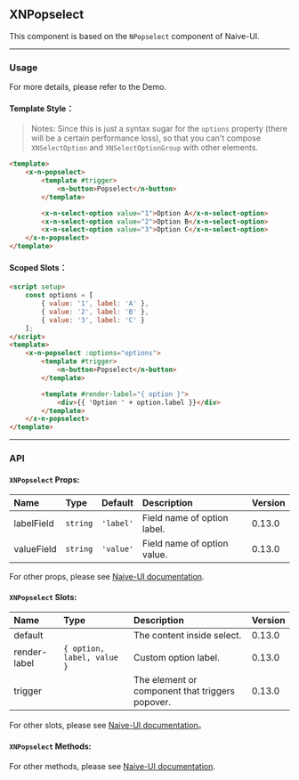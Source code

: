 ﻿## XNPopselect

This component is based on the `NPopselect` component of Naive-UI.

---

### Usage

For more details, please refer to the Demo.

#### Template Style：

> Notes: Since this is just a syntax sugar for the `options` property (there will be a certain performance loss), so that you can't compose `XNSelectOption` and `XNSelectOptionGroup` with other elements.

```html
<template>
    <x-n-popselect>
        <template #trigger>
            <n-button>Popselect</n-button>
        </template>

        <x-n-select-option value="1">Option A</x-n-select-option>
        <x-n-select-option value="2">Option B</x-n-select-option>
        <x-n-select-option value="3">Option C</x-n-select-option>
    </x-n-popselect>
</template>
```

#### Scoped Slots：

```html
<script setup>
    const options = [
        { value: '1', label: 'A' },
        { value: '2', label: 'B' },
        { value: '3', label: 'C' }
    ];
</script>
<template>
    <x-n-popselect :options="options">
        <template #trigger>
            <n-button>Popselect</n-button>
        </template>

        <template #render-label="{ option }">
            <div>{{ 'Option ' + option.label }}</div>
        </template>
    </x-n-popselect>
</template>
```

---

### API

#### `XNPopselect` Props:

| Name       | Type     | Default   | Description                 | Version |
| :--------- | :------- | :-------- | :-------------------------- | :------ |
| labelField | `string` | `'label'` | Field name of option label. | 0.13.0  |
| valueField | `string` | `'value'` | Field name of option value. | 0.13.0  |

For other props, please see [Naive-UI documentation](https://www.naiveui.com/en-US/os-theme/components/popselect#Popselect-Props).

#### `XNPopselect` Slots:

| Name         | Type                       | Description                                     | Version |
| :----------- | :------------------------- | :---------------------------------------------- | :------ |
| default      |                            | The content inside select.                      | 0.13.0  |
| render-label | `{ option, label, value }` | Custom option label.                            | 0.13.0  |
| trigger      |                            | The element or component that triggers popover. | 0.13.0  |

For other slots, please see [Naive-UI documentation](https://www.naiveui.com/en-US/os-theme/components/popselect#Popselect-Slots)。

#### `XNPopselect` Methods:

For other methods, please see [Naive-UI documentation](https://www.naiveui.com/en-US/os-theme/components/popselect#Popselect-Methods).
